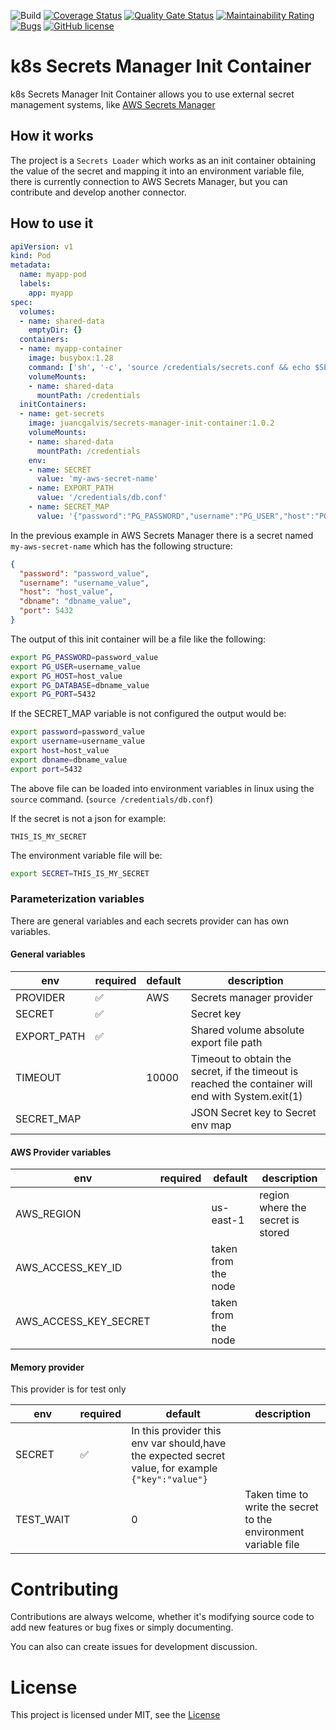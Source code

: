 ![Build](https://github.com/juancgalvis/k8s-secrets-manager-init-container/workflows/Build/badge.svg)
[![Coverage Status](https://coveralls.io/repos/github/juancgalvis/k8s-secrets-manager-init-container/badge.svg)](https://coveralls.io/github/juancgalvis/k8s-secrets-manager-init-container)
[![Quality Gate Status](https://sonarcloud.io/api/project_badges/measure?project=juancgalvis_k8s-secrets-manager-init-container&metric=alert_status)](https://sonarcloud.io/dashboard?id=juancgalvis_k8s-secrets-manager-init-container)
[![Maintainability Rating](https://sonarcloud.io/api/project_badges/measure?project=juancgalvis_k8s-secrets-manager-init-container&metric=sqale_rating)](https://sonarcloud.io/dashboard?id=juancgalvis_k8s-secrets-manager-init-container)
[![Bugs](https://sonarcloud.io/api/project_badges/measure?project=juancgalvis_k8s-secrets-manager-init-container&metric=bugs)](https://sonarcloud.io/dashboard?id=juancgalvis_k8s-secrets-manager-init-container)
[![GitHub license](https://img.shields.io/github/license/Naereen/StrapDown.js.svg)](https://github.com/juancgalvis/k8s-secrets-manager-init-container/blob/master/LICENSE)

# k8s Secrets Manager Init Container

k8s Secrets Manager Init Container allows you to use external secret
management systems, like [AWS Secrets Manager](https://aws.amazon.com/secrets-manager/)

## How it works

The project is a `Secrets Loader` which works as an init container obtaining the value of the
secret and mapping it into an environment variable file, there is currently connection to AWS
Secrets Manager, but you can contribute and develop another connector.

## How to use it

```yaml
apiVersion: v1
kind: Pod
metadata:
  name: myapp-pod
  labels:
    app: myapp
spec:
  volumes:
  - name: shared-data
    emptyDir: {}
  containers:
  - name: myapp-container
    image: busybox:1.28
    command: ['sh', '-c', 'source /credentials/secrets.conf && echo $SECRET_KEY']
    volumeMounts:
    - name: shared-data
      mountPath: /credentials
  initContainers:
  - name: get-secrets
    image: juancgalvis/secrets-manager-init-container:1.0.2
    volumeMounts:
    - name: shared-data
      mountPath: /credentials
    env:
    - name: SECRET
      value: 'my-aws-secret-name'
    - name: EXPORT_PATH
      value: '/credentials/db.conf'
    - name: SECRET_MAP
      value: '{"password":"PG_PASSWORD","username":"PG_USER","host":"PG_HOST","dbname":"PG_DATABASE","port":"PG_PORT"}'
```

In the previous example in AWS Secrets Manager there is a secret named `my-aws-secret-name` which
has the following structure:

```json
{
  "password": "password_value",
  "username": "username_value",
  "host": "host_value",
  "dbname": "dbname_value",
  "port": 5432
}
```

The output of this init container will be a file like the following:

```bash
export PG_PASSWORD=password_value
export PG_USER=username_value
export PG_HOST=host_value
export PG_DATABASE=dbname_value
export PG_PORT=5432

```

If the SECRET_MAP variable is not configured the output would be:

```bash
export password=password_value
export username=username_value
export host=host_value
export dbname=dbname_value
export port=5432

```

The above file can be loaded into environment variables in linux using
the `source` command. (`source /credentials/db.conf`)

If the secret is not a json for example:

```text
THIS_IS_MY_SECRET
```

The environment variable file will be:

```bash
export SECRET=THIS_IS_MY_SECRET

```

### Parameterization variables

There are general variables and each secrets provider can has own variables.

#### General variables

| env         | required | default | description                                                                                        |
|-------------|----------|---------|----------------------------------------------------------------------------------------------------|
| PROVIDER    |    ✅    | AWS     | Secrets manager provider                                                                           |
| SECRET      |    ✅    |         | Secret key                                                                                         |
| EXPORT_PATH |    ✅    |         | Shared volume absolute export file path                                                            |
| TIMEOUT     |          | 10000   | Timeout to obtain the secret, if the timeout is reached the container will end with System.exit(1) | 
| SECRET_MAP  |          |         | JSON Secret key to Secret env map                                                                  |

#### AWS Provider variables

| env                   | required | default             | description                       |
|-----------------------|----------|---------------------|-----------------------------------|
| AWS_REGION            |          | us-east-1           | region where the secret is stored |
| AWS_ACCESS_KEY_ID     |          | taken from the node |                                   |
| AWS_ACCESS_KEY_SECRET |          | taken from the node |                                   |

#### Memory provider

This provider is for test only

| env       | required | default | description                                                                                        |
|-----------|----------|---------|----------------------------------------------------------------------------------------------------|
| SECRET    |    ✅    | In this provider this env var should,have the expected secret value, for example `{"key":"value"}` |
| TEST_WAIT |          | 0       | Taken time to write the secret to the environment variable file                                                        |

# Contributing

Contributions are always welcome, whether it's modifying source code to add new features or bug fixes or simply documenting.

You can also can create issues for development discussion.

# License

This project is licensed under MIT, see the [License](https://github.com/juancgalvis/k8s-secrets-manager-init-container/blob/master/LICENSE)
